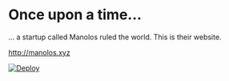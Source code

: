 # Once upon a time...

... a startup called Manolos ruled the world. This is their website.

http://manolos.xyz

[![Deploy](https://www.herokucdn.com/deploy/button.svg)](https://heroku.com/deploy)
